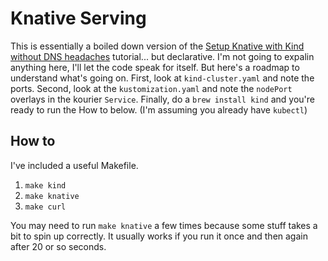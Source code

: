 # Knative Serving

This is essentially a boiled down version of the [Setup Knative with Kind without DNS headaches][setup] tutorial... but declarative. I'm not going to expalin anything here, I'll let the code speak for itself. But here's a roadmap to understand what's going on. First, look at `kind-cluster.yaml` and note the ports. Second, look at the `kustomization.yaml` and note the `nodePort` overlays in the kourier `Service`. Finally, do a `brew install kind` and you're ready to run the How to below. (I'm assuming you already have `kubectl`)

## How to

I've included a useful Makefile.

1. `make kind`
2. `make knative`
3. `make curl`

You may need to run `make knative` a few times because some stuff takes a bit to spin up correctly. It usually works if you run it once and then again after 20 or so seconds.

[setup]: https://knative.dev/blog/articles/set-up-a-local-knative-environment-with-kind/ "setup"
